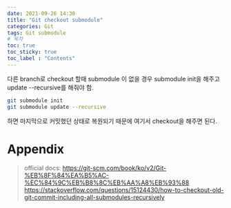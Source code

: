 ```yaml
---
date: 2021-09-26 14:30
title: "Git checkout submodule"
categories: Git
tags: Git submodule
# 목차
toc: true  
toc_sticky: true 
toc_label : "Contents"
---
```



다른 branch로 checkout 할때 submodule 이 없을 경우 submodule init을 해주고 update --recursive를 해줘야 함.

```sh
git submodule init
git submodule update --recursive
```

하면 마지막으로 커밋했던 상태로 복원되기 때문에 여기서 checkout을 해주면 된다.


# Appendix
> official docs: <https://git-scm.com/book/ko/v2/Git-%EB%8F%84%EA%B5%AC-%EC%84%9C%EB%B8%8C%EB%AA%A8%EB%93%88>  
> <https://stackoverflow.com/questions/15124430/how-to-checkout-old-git-commit-including-all-submodules-recursively>  

